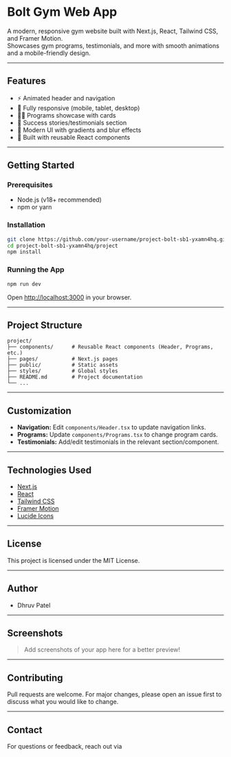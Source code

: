 # Bolt Gym Web App

A modern, responsive gym website built with Next.js, React, Tailwind CSS, and Framer Motion.  
Showcases gym programs, testimonials, and more with smooth animations and a mobile-friendly design.

---

## Features

- ⚡ Animated header and navigation
- 📱 Fully responsive (mobile, tablet, desktop)
- 🏋️‍♂️ Programs showcase with cards
- 🌟 Success stories/testimonials section
- 🎨 Modern UI with gradients and blur effects
- 🧩 Built with reusable React components

---

## Getting Started

### Prerequisites

- Node.js (v18+ recommended)
- npm or yarn

### Installation

```bash
git clone https://github.com/your-username/project-bolt-sb1-yxamn4hq.git
cd project-bolt-sb1-yxamn4hq/project
npm install
```

### Running the App

```bash
npm run dev
```

Open [http://localhost:3000](http://localhost:3000) in your browser.

---

## Project Structure

```
project/
├── components/      # Reusable React components (Header, Programs, etc.)
├── pages/           # Next.js pages
├── public/          # Static assets
├── styles/          # Global styles
├── README.md        # Project documentation
└── ...
```

---

## Customization

- **Navigation:** Edit `components/Header.tsx` to update navigation links.
- **Programs:** Update `components/Programs.tsx` to change program cards.
- **Testimonials:** Add/edit testimonials in the relevant section/component.

---

## Technologies Used

- [Next.js](https://nextjs.org/)
- [React](https://react.dev/)
- [Tailwind CSS](https://tailwindcss.com/)
- [Framer Motion](https://www.framer.com/motion/)
- [Lucide Icons](https://lucide.dev/)

---

## License

This project is licensed under the MIT License.

---

## Author

- Dhruv Patel

---

## Screenshots

> Add screenshots of your app here for a better preview!

---

## Contributing

Pull requests are welcome. For major changes, please open an issue first to discuss what you would like to change.

---

## Contact

For questions or feedback, reach out via
